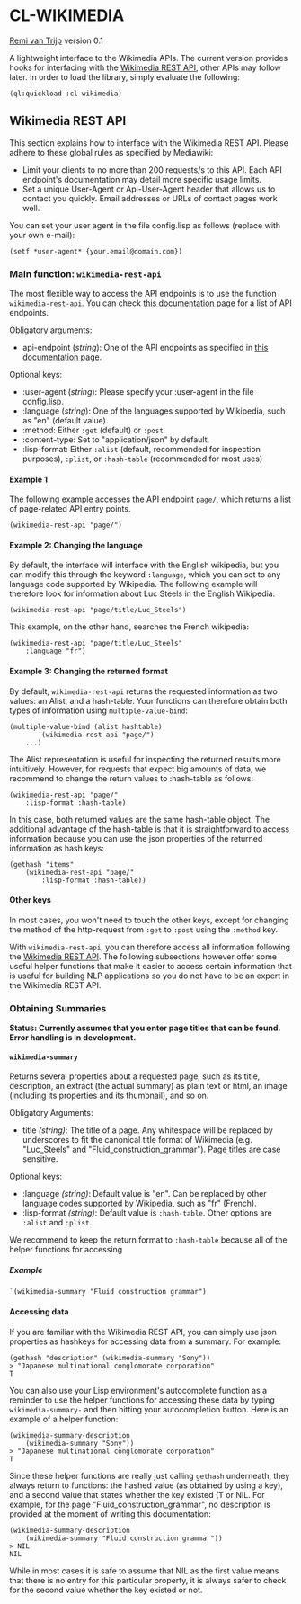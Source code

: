 # CL-WIKIMEDIA
[Remi van Trijp](remi.vantrijp@sony.com) version 0.1

A lightweight interface to the Wikimedia APIs. The current version provides hooks for interfacing with the [Wikimedia REST API](https://www.mediawiki.org/wiki/Wikimedia_REST_API), other APIs may follow later. In order to load the library, simply evaluate the following:

	(ql:quickload :cl-wikimedia)


## Wikimedia REST API

This section explains how to interface with the Wikimedia REST API. Please adhere to these global rules as specified by Mediawiki:

* Limit your clients to no more than 200 requests/s to this API. Each API endpoint's documentation may detail more specific usage limits.
* Set a unique User-Agent or Api-User-Agent header that allows us to contact you quickly. Email addresses or URLs of contact pages work well.

You can set your user agent in the file config.lisp as follows (replace with your own e-mail):

	(setf *user-agent* {your.email@domain.com})

### Main function: `wikimedia-rest-api`

The most flexible way to access the API endpoints is to use the function `wikimedia-rest-api`. You can check [this documentation page](https://en.wikipedia.org/api/rest_v1/) for a list of API endpoints.

Obligatory arguments:

* api-endpoint (<i>string</i>): One of the API endpoints as specified in [this documentation page](https://en.wikipedia.org/api/rest_v1/).

Optional keys:

* :user-agent (<i>string</i>): Please specify your :user-agent in the file config.lisp.
* :language (<i>string</i>): One of the languages supported by Wikipedia, such as "en" (default value).
* :method: Either `:get` (default) or `:post`
* :content-type: Set to "application/json" by default.
* :lisp-format: Either `:alist` (default, recommended for inspection purposes), `:plist`, or `:hash-table` (recommended for most uses)

#### Example 1

The following example accesses the API endpoint `page/`, which returns a list of page-related API entry points.

	(wikimedia-rest-api "page/")

#### Example 2: Changing the language

By default, the interface will interface with the English wikipedia, but you can modify this through the keyword `:language`, which you can set to any language code supported by Wikipedia. The following example will therefore look for information about Luc Steels in the English Wikipedia:

	(wikimedia-rest-api "page/title/Luc_Steels") 

This example, on the other hand, searches the French wikipedia:

	(wikimedia-rest-api "page/title/Luc_Steels"
		:language "fr") 

#### Example 3: Changing the returned format

By default, `wikimedia-rest-api` returns the requested information as two values: an Alist, and a hash-table. Your functions can therefore obtain both types of information using `multiple-value-bind`:

	(multiple-value-bind (alist hashtable)
			(wikimedia-rest-api "page/")
		...)

The Alist representation is useful for inspecting the returned results more intuitively. However, for requests that expect big amounts of data, we recommend to change the return values to :hash-table as follows:

	(wikimedia-rest-api "page/"
		:lisp-format :hash-table)

In this case, both returned values are the same hash-table object. The additional advantage of the hash-table is that it is straightforward to access information because you can use the json properties of the returned information as hash keys:

	(gethash "items"
		(wikimedia-rest-api "page/"
			:lisp-format :hash-table))

#### Other keys

In most cases, you won't need to touch the other keys, except for changing the method of the http-request from `:get` to `:post` using the `:method` key. 

With `wikimedia-rest-api`, you can therefore access all information following the [Wikimedia REST API](https://en.wikipedia.org/api/rest_v1/). The following subsections however offer some useful helper functions that make it easier to access certain information that is useful for building NLP applications so you do not have to be an expert in the Wikimedia REST API.

### Obtaining Summaries

<b>Status: Currently assumes that you enter page titles that can be found. Error handling is in development.</b>

#### `wikimedia-summary`

Returns several properties about a requested page, such as its title, description, an extract (the actual summary) as plain text or html, an image (including its properties and its thumbnail), and so on.

Obligatory Arguments:

* title <i>(string)</i>: The title of a page. Any whitespace will be replaced by underscores to fit the canonical title format of Wikimedia (e.g. "Luc_Steels" and "Fluid_construction_grammar"). Page titles are case sensitive.

Optional keys:

* :language <i>(string)</i>: Default value is "en". Can be replaced by other language codes supported by Wikipedia, such as "fr" (French).
* :lisp-format <i>(string)</i>: Default value is `:hash-table`. Other options are `:alist` and `:plist`.

We recommend to keep the return format to `:hash-table` because all of the helper functions for accessing

##### Example
	`(wikimedia-summary "Fluid construction grammar")

#### Accessing data

If you are familiar with the Wikimedia REST API, you can simply use json properties as hashkeys for accessing data from a summary. For example:

	(gethash "description" (wikimedia-summary "Sony"))
	> "Japanese multinational conglomorate corporation"
	T

You can also use your Lisp environment's autocomplete function as a reminder to use the helper functions for accessing these data by typing `wikimedia-summary-` and then hitting your autocompletion button. Here is an example of a helper function:

	(wikimedia-summary-description 
		(wikimedia-summary "Sony"))
	> "Japanese multinational conglomorate corporation"
	T

Since these helper functions are really just calling `gethash` underneath, they always return to functions: the hashed value (as obtained by using a key), and a second value that states whether the key existed (T or NIL. For example, for the page "Fluid_construction_grammar", no description is provided at the moment of writing this documentation:

	(wikimedia-summary-description 
		(wikimedia-summary "Fluid construction grammar"))
	> NIL
	NIL

While in most cases it is safe to assume that NIL as the first value means that there is no entry for this particular property, it is always safer to check for the second value whether the key existed or not.